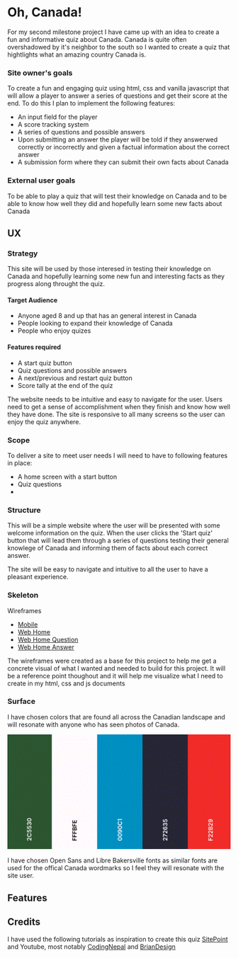 # Oh, Canada! #
For my second milestone project I have came up with an idea to create a fun and informative quiz about Canada. Canada is quite often overshadowed by it's neighbor to the south so I wanted to create a quiz that hightlights what an amazing country Canada is. 


### Site owner's goals ###
To create a fun and engaging quiz using html, css and vanilla javascript that will allow a player to answer a series of questions and get their score at the end. 
To do this I plan to implement the following features:
- An input field for the player
- A score tracking system
- A series of questions and possible answers
- Upon submitting an answer the player will be told if they answerwed correctly or incorrectly and given a factual information about the correct answer
- A submission form where they can submit their own facts about Canada 

### External user goals ###
To be able to play a quiz that will test their knowledge on Canada and to be able to know how well they did and hopefully learn some new facts about Canada

## UX ##

### Strategy ### 
This site will be used by those interesed in testing their knowledge on Canada and hopefully learning some new fun and interesting facts as they progress along throught the quiz. 

#### Target Audience ####
- Anyone aged 8 and up that has an general interest in Canada
- People looking to expand their knowledge of Canada
- People who enjoy quizes 

#### Features required ####
- A start quiz button
- Quiz questions and possible answers
- A next/previous and restart quiz button
- Score tally at the end of the quiz

The website needs to be intuitive and easy to navigate for the user. Users need to get a sense of accomplishment when they finish and know how well they have done. The site is responsive to all many screens so the user can enjoy the quiz anywhere. 


### Scope ###
To deliver a site to meet user needs I will need to have to following features in place:
- A home screen with a start button
- Quiz questions 
- 

### Structure ###

This will be a simple website where the user will be presented with some welcome information on the quiz. When the user clicks the 'Start quiz' button that will lead them through a series of questions testing their general knowlege of Canada and informing them of facts about each correct answer.

The site will be easy to navigate and intuitive to all the user to have a pleasant experience. 

### Skeleton ###

Wireframes
-  [Mobile](docs/readme_images/mobile-wireframe.GIF)
-  [Web Home](docs/readme_images/web_wireframe%20_home.GIF)
-  [Web Home Question](docs/readme_images/web_wireframe_question.GIF)
-  [Web Home Answer](docs/readme_images/web_wireframe_answer.GIF)

The wireframes were created as a base for this project to help me get a concrete visual of what I wanted and needed to build for this project. It will be a reference point thoughout and it will help me visualize what I need to create in my html, css and js documents 

### Surface ###

I have chosen colors that are found all across the Canadian landscape and will resonate with anyone who has seen photos of Canada. 

![Color chart](docs/readme_images/color_pallette.GIF)

I have chosen Open Sans and Libre Bakersville fonts as similar fonts are used for the offical Canada wordmarks so I feel they will resonate with the site user. 

## Features ##

## Credits ##
I have used the following tutorials as inspiration to create this quiz [SitePoint](https://www.sitepoint.com/simple-javascript-quiz/) and Youtube, most notably [CodingNepal](https://www.youtube.com/watch?v=WUBhpSRS_fk&t=5s) and [BrianDesign](https://www.youtube.com/watch?v=f4fB9Xg2JEY)